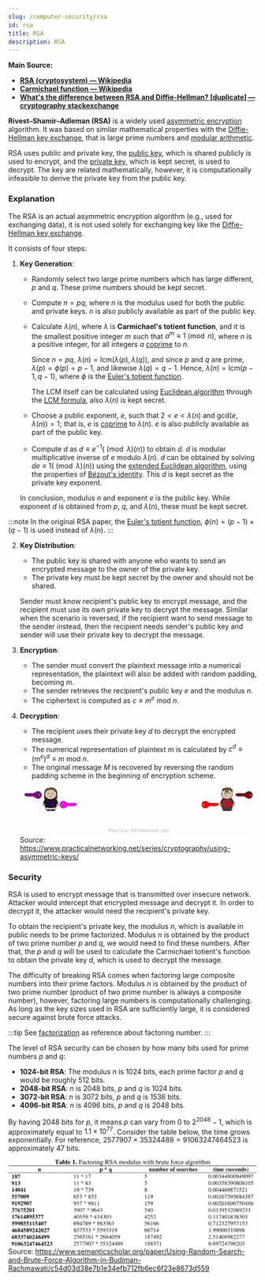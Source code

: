 ```yaml
---
slug: /computer-security/rsa
id: rsa
title: RSA
description: RSA
---
```


**Main Source:**

- **[RSA (cryptosystem) — Wikipedia](<https://en.wikipedia.org/wiki/RSA_(cryptosystem)>)**
- **[Carmichael function — Wikipedia](https://en.wikipedia.org/wiki/Carmichael_function)**
- **[What's the difference between RSA and Diffie-Hellman? [duplicate] — cryptography stackexchange](https://crypto.stackexchange.com/questions/42180/whats-the-difference-between-rsa-and-diffie-hellman)**

**Rivest–Shamir–Adleman (RSA)** is a widely used [asymmetric encryption](/computer-security/encryption#symmetric--asymmetric-encryption) algorithm. It was based on similar mathematical properties with the [Diffie-Hellman key exchange](/computer-security/diffie-hellman), that is large prime numbers and [modular arithmetic](/computer-security/math-concepts#modular-arithmetic).

RSA uses public and private key, the [public key](/computer-security/encryption#public--private-key), which is shared publicly is used to encrypt, and the [private key](/computer-security/encryption#public--private-key), which is kept secret, is used to decrypt. The key are related mathematically, however, it is computationally infeasible to derive the private key from the public key.

### Explanation

The RSA is an actual asymmetric encryption algorithm (e.g., used for exchanging data), it is not used solely for exchanging key like the [Diffie-Hellman key exchange](/computer-security/diffie-hellman).

It consists of four steps:

1. **Key Generation**:

   - Randomly select two large prime numbers which has large different, $p$ and $q$. These prime numbers should be kept secret.
   - Compute $n = pq$, where $n$ is the modulus used for both the public and private keys. $n$ is also publicly available as part of the public key.
   - Calculate $\lambda(n)$, where $\lambda$ is **Carmichael's totient function**, and it is the smallest positive integer $m$ such that $a^{m}\equiv 1{\pmod {n}}$, where $n$ is a positive integer, for all integers $a$ [coprime](/computer-security/math-concepts#relative-prime) to $n$.

     Since $n = pq$, $\lambda(n) = \text{lcm}(\lambda(p), \lambda(q))$, and since $p$ and $q$ are prime, $\lambda(p) = \phi(p) = p − 1$, and likewise $\lambda(q) = q − 1$. Hence, $\lambda(n) = \text{lcm}(p − 1, q − 1)$, where $\phi$ is the [Euler's totient function](/computer-security/math-concepts#eulers-totient-function).

     The LCM itself can be calculated using [Euclidean algorithm](/computer-security/math-concepts#greatest-common-divisor-gcd) through the [LCM formula](/computer-security/math-concepts#least-common-multiply-lcm), also $\lambda(n)$ is kept secret.

   - Choose a public exponent, $e$, such that $2 < e < \lambda(n)$ and $\text{gcd}(e, \lambda(n)) = 1$; that is, $e$ is [coprime](/computer-security/math-concepts#relative-prime) to $\lambda(n)$. $e$ is also publicly available as part of the public key.
   - Compute $d$ as $d \equiv e^{-1} (\pmod \lambda(n))$ to obtain $d$. $d$ is modular multiplicative inverse of $e$ modulo $\lambda(n)$. $d$ can be obtained by solving $de \equiv 1 (\pmod \lambda(n))$ using the [extended Euclidean algorithm](/computer-security/math-concepts#extended-euclidean-algorithm), using the properties of [Bézout's identity](/computer-security/math-concepts#bézouts-identity). This $d$ is kept secret as the private key exponent.

   In conclusion, modulus $n$ and exponent $e$ is the public key. While exponent $d$ is obtained from $p$, $q$, and $\lambda(n)$, these must be kept secret.

  :::note
   In the original RSA paper, the [Euler's totient function](/computer-security/math-concepts#eulers-totient-function), $\phi(n) = (p - 1) \times (q - 1)$ is used instead of $\lambda(n)$.
  :::

2. **Key Distribution**:

   - The public key is shared with anyone who wants to send an encrypted message to the owner of the private key.
   - The private key must be kept secret by the owner and should not be shared.

   Sender must know recipient's public key to encrypt message, and the recipient must use its own private key to decrypt the message. Similar when the scenario is reversed, if the recipient want to send message to the sender instead, then the recipient needs sender's public key and sender will use their private key to decrypt the message.

3. **Encryption**:

   - The sender must convert the plaintext message into a numerical representation, the plaintext will also be added with random padding, becoming $m$.
   - The sender retrieves the recipient's public key $e$ and the modulus $n$.
   - The ciphertext is computed as $c \equiv m^e \text{ mod } n$.

4. **Decryption**:

   - The recipient uses their private key $d$ to decrypt the encrypted message.
   - The numerical representation of plaintext $m$ is calculated by $c^d \equiv (\text{m}^e)^d \equiv m \text{ mod } n$.
   - The original message $M$ is recovered by reversing the random padding scheme in the beginning of encryption scheme.

   ![Illustration of asymmetric encryption](./asymmetric-encryption.gif)  
    Source: https://www.practicalnetworking.net/series/cryptography/using-asymmetric-keys/

### Security

RSA is used to encrypt message that is transmitted over insecure network. Attacker would intercept that encrypted message and decrypt it. In order to decrypt it, the attacker would need the recipient's private key.

To obtain the recipient's private key, the modulus $n$, which is available in public needs to be prime factorized. Modulus $n$ is obtained by the product of two prime number $p$ and $q$, we would need to find these numbers. After that, the $p$ and $q$ will be used to calculate the Carmichael totient's function to obtain the private key $d$, which is used to decrypt the message.

The difficulty of breaking RSA comes when factoring large composite numbers into their prime factors. Modulus $n$ is obtained by the product of two prime number (product of two prime number is always a composite number), however, factoring large numbers is computationally challenging. As long as the key sizes used in RSA are sufficiently large, it is considered secure against brute force attacks.

:::tip
See [factorization](/computer-security/math-concepts#factorization) as reference about factoring number.
:::

The level of RSA security can be chosen by how many bits used for prime numbers $p$ and $q$:

- **1024-bit RSA**: The modulus $n$ is 1024 bits, each prime factor $p$ and $q$ would be roughly 512 bits.
- **2048-bit RSA**: $n$ is 2048 bits, $p$ and $q$ is 1024 bits.
- **3072-bit RSA**: $n$ is 3072 bits, $p$ and $q$ is 1536 bits.
- **4096-bit RSA**: $n$ is 4096 bits, $p$ and $q$ is 2048 bits.

By having 2048 bits for $p$, it means $p$ can vary from $0$ to $2^{2048} - 1$, which is approximately equal to $1.1 \times 10^{77}$. Consider the table below, the time grows exponentially. For reference, $2577907 \times 35324489 = 91063247464523$ is approximately 47 bits.

![RSA bruteforcing](./rsa-brute-forcing.png)  
Source: https://www.semanticscholar.org/paper/Using-Random-Search-and-Brute-Force-Algorithm-in-Budiman-Rachmawati/c54d03d38e7b1e34efb712fb6ec6f23e8673d559
